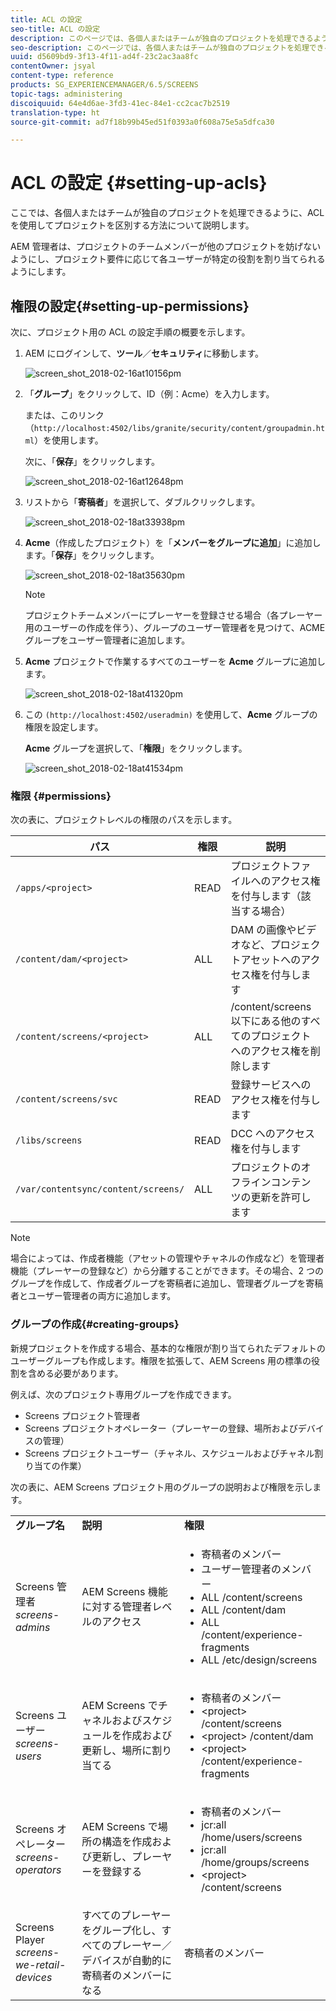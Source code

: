 ```yaml
---
title: ACL の設定
seo-title: ACL の設定
description: このページでは、各個人またはチームが独自のプロジェクトを処理できるように、ACL を使用してプロジェクトを区別する方法について説明します。
seo-description: このページでは、各個人またはチームが独自のプロジェクトを処理できるように、ACL を使用してプロジェクトを区別する方法について説明します。
uuid: d5609bd9-3f13-4f11-ad4f-23c2ac3aa8fc
contentOwner: jsyal
content-type: reference
products: SG_EXPERIENCEMANAGER/6.5/SCREENS
topic-tags: administering
discoiquuid: 64e4d6ae-3fd3-41ec-84e1-cc2cac7b2519
translation-type: ht
source-git-commit: ad7f18b99b45ed51f0393a0f608a75e5a5dfca30

---
```



# ACL の設定 {#setting-up-acls}

ここでは、各個人またはチームが独自のプロジェクトを処理できるように、ACL を使用してプロジェクトを区別する方法について説明します。

AEM 管理者は、プロジェクトのチームメンバーが他のプロジェクトを妨げないようにし、プロジェクト要件に応じて各ユーザーが特定の役割を割り当てられるようにします。

## 権限の設定{#setting-up-permissions}

次に、プロジェクト用の ACL の設定手順の概要を示します。

1. AEM にログインして、**ツール**／**セキュリティ**&#x200B;に移動します。

   ![screen_shot_2018-02-16at10156pm](assets/screen_shot_2018-02-16at10156pm.png)

1. 「**グループ**」をクリックして、ID（例：Acme）を入力します。

   または、このリンク（`http://localhost:4502/libs/granite/security/content/groupadmin.html`）を使用します。

   次に、「**保存**」をクリックします。

   ![screen_shot_2018-02-16at12648pm](assets/screen_shot_2018-02-16at12648pm.png)

1. リストから「**寄稿者**」を選択して、ダブルクリックします。

   ![screen_shot_2018-02-18at33938pm](assets/screen_shot_2018-02-18at33938pm.png)

1. **Acme**（作成したプロジェクト）を「**メンバーをグループに追加**」に追加します。「**保存**」をクリックします。

   ![screen_shot_2018-02-18at35630pm](assets/screen_shot_2018-02-18at35630pm.png)

   >[!NOTE]
   >
   >プロジェクトチームメンバーにプレーヤーを登録させる場合（各プレーヤー用のユーザーの作成を伴う）、グループのユーザー管理者を見つけて、ACME グループをユーザー管理者に追加します。

1. **Acme** プロジェクトで作業するすべてのユーザーを **Acme** グループに追加します。

   ![screen_shot_2018-02-18at41320pm](assets/screen_shot_2018-02-18at41320pm.png)

1. この `(http://localhost:4502/useradmin)` を使用して、**Acme** グループの権限を設定します。

   **Acme** グループを選択して、「**権限**」をクリックします。

   ![screen_shot_2018-02-18at41534pm](assets/screen_shot_2018-02-18at41534pm.png)

### 権限 {#permissions}

次の表に、プロジェクトレベルの権限のパスを示します。

| **パス** | **権限** | **説明** |
|---|---|---|
| `/apps/<project>` | READ | プロジェクトファイルへのアクセス権を付与します（該当する場合） |
| `/content/dam/<project>` | ALL | DAM の画像やビデオなど、プロジェクトアセットへのアクセス権を付与します |
| `/content/screens/<project>` | ALL | /content/screens 以下にある他のすべてのプロジェクトへのアクセス権を削除します |
| `/content/screens/svc` | READ | 登録サービスへのアクセス権を付与します |
| `/libs/screens` | READ | DCC へのアクセス権を付与します |
| `/var/contentsync/content/screens/` | ALL | プロジェクトのオフラインコンテンツの更新を許可します |

>[!NOTE]
>
>場合によっては、作成者機能（アセットの管理やチャネルの作成など）を管理者機能（プレーヤーの登録など）から分離することができます。その場合、2 つのグループを作成して、作成者グループを寄稿者に追加し、管理者グループを寄稿者とユーザー管理者の両方に追加します。

### グループの作成{#creating-groups}

新規プロジェクトを作成する場合、基本的な権限が割り当てられたデフォルトのユーザーグループも作成します。権限を拡張して、AEM Screens 用の標準の役割を含める必要があります。

例えば、次のプロジェクト専用グループを作成できます。

* Screens プロジェクト管理者
* Screens プロジェクトオペレーター（プレーヤーの登録、場所およびデバイスの管理）
* Screens プロジェクトユーザー（チャネル、スケジュールおよびチャネル割り当ての作業）

次の表に、AEM Screens プロジェクト用のグループの説明および権限を示します。

<table>
 <tbody>
  <tr>
   <td><strong>グループ名</strong></td>
   <td><strong>説明</strong></td>
   <td><strong>権限</strong></td>
  </tr>
  <tr>
   <td>Screens 管理者<br /> <em>screens-admins</em></td>
   <td>AEM Screens 機能に対する管理者レベルのアクセス</td>
   <td>
    <ul>
     <li>寄稿者のメンバー</li>
     <li>ユーザー管理者のメンバー</li>
     <li>ALL /content/screens</li>
     <li>ALL /content/dam</li>
     <li>ALL /content/experience-fragments</li>
     <li>ALL /etc/design/screens</li>
    </ul> </td>
  </tr>
  <tr>
   <td>Screens ユーザー<br /> <em>screens-users</em></td>
   <td>AEM Screens でチャネルおよびスケジュールを作成および更新し、場所に割り当てる</td>
   <td>
    <ul>
     <li>寄稿者のメンバー</li>
     <li>&lt;project&gt; /content/screens</li>
     <li>&lt;project&gt; /content/dam</li>
     <li>&lt;project&gt; /content/experience-fragments</li>
    </ul> </td>
  </tr>
  <tr>
   <td>Screens オペレーター<br /> <em>screens-operators</em></td>
   <td>AEM Screens で場所の構造を作成および更新し、プレーヤーを登録する</td>
   <td>
    <ul>
     <li>寄稿者のメンバー</li>
     <li>jcr:all /home/users/screens</li>
     <li>jcr:all /home/groups/screens</li>
     <li>&lt;project&gt; /content/screens</li>
    </ul> </td>
  </tr>
  <tr>
   <td>Screens Player<br /> <em>screens-we-retail-devices</em></td>
   <td>すべてのプレーヤーをグループ化し、すべてのプレーヤー／デバイスが自動的に寄稿者のメンバーになる</td>
   <td><p> 寄稿者のメンバー</p> </td>
  </tr>
 </tbody>
</table>


